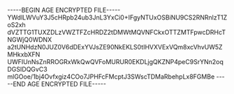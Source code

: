 -----BEGIN AGE ENCRYPTED FILE-----
YWdlLWVuY3J5cHRpb24ub3JnL3YxCi0+IFgyNTUxOSBiNU9CS2RNRnlzT1ZoS2xh
dVZTTG1TUXZDLzVWZTFZcHRDZ2tDMWtMQVNFCkxOTTZMTFpwcDRHcTNGWjQ0WDNX
a2tUNHdzN0JUZ0V6dDExYVJsZE90NkEKLS0tIHVXVExVQm8xcVhvUW5ZMHkxbXFN
UWFIUnNsZnRROGRxWkQwQVFoMURUR0EKDLjgQKZNP4peC9SrYNn2oqDGSIDQGvC3
mlGOoe/1bj4Ovfxgiz4COo7JPHFcFMcptJ3SWscTDMaRbehpLx8FGMBe
-----END AGE ENCRYPTED FILE-----
